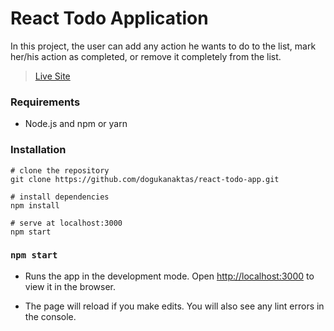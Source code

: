 # React Todo Application

In this project, the user can add any action he wants to do to the list, mark her/his action as completed, or remove it completely from the list.

> [Live Site](https://reactjs-to-do-list.netlify.app/ "Go to the React Todo Application")

### Requirements
- Node.js and npm or yarn

### Installation
```
# clone the repository
git clone https://github.com/dogukanaktas/react-todo-app.git

# install dependencies
npm install

# serve at localhost:3000
npm start
```

### `npm start`

- Runs the app in the development mode.
Open [http://localhost:3000](http://localhost:3000) to view it in the browser.

- The page will reload if you make edits.
You will also see any lint errors in the console.